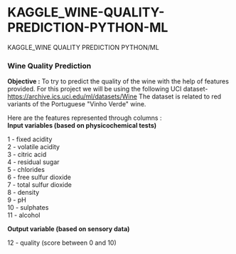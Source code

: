 # KAGGLE_WINE-QUALITY-PREDICTION-PYTHON-ML
KAGGLE_WINE QUALITY PREDICTION PYTHON/ML
### Wine Quality Prediction

**Objective :** To try to predict the quality of the wine with the help of features provided.
For this project we will be using the following UCI dataset- https://archive.ics.uci.edu/ml/datasets/Wine
The dataset is related to red variants of the Portuguese "Vinho Verde" wine.

Here are the features represented through columns :
<br>
**Input variables (based on physicochemical tests)**

1 - fixed acidity
<br>
2 - volatile acidity
<br>
3 - citric acid
<br>
4 - residual sugar
<br>
5 - chlorides
<br>
6 - free sulfur dioxide
<br>
7 - total sulfur dioxide
<br>
8 - density
<br>
9 - pH
<br>
10 - sulphates
<br>
11 - alcohol

**Output variable (based on sensory data)**

12 - quality (score between 0 and 10)

